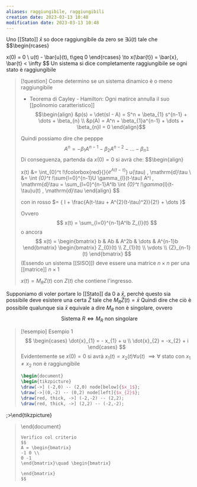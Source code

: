 ```yaml
---
aliases: raggiungibile, raggiungibili
creation date: 2023-03-13 10:48
modification date: 2023-03-13 10:48
---
```

Uno [[Stato]] $\bar{x}$ so doce raggiungibile da zero se $\exists \bar{u}(t)$ tale che
$$\begin{rcases}

x(0) = 0 \\
u(t) - \bar{u}(t), t\geq 0
\end{rcases} \to x(\bar{t}) = \bar{x}, \bar{t} < \infty
$$
Un sistema si dice completamente raggiungibile se ogni stato è raggiungibile

>[!question]
>Come determino se un sistema dinamico è o meno raggiungibile
>- Teorema di Cayley - Hamilton: Ogni matirce annulla il suo [[polinomio caratteristico]]
>$$\begin{align}
>&p(s) = \det(sI - A) = S^n + \beta_{1} s^{n-1} + \dots + \beta_{n} \\
>&p(A) = A^n + \beta_{1}a^{n-1} + \dots + \beta_{n}I = 0
>\end{align}$$
>
>Quindi possiamo dire che
>pepppe $$A^n =-\beta_{1}A^{n-1} - \beta_{2}A^{n-2} - \dots - \beta_{n}\mathbb{1}$$
>Di conseguenza, partenda da $x(0) = 0$ si avrà che:
> $$\begin{align}
>
> x(t) &=  \int_{0}^t \!\fcolorbox{red}{}{$e^{A(t-\tau)}$} u(\tau) \, \mathrm{d}\tau  \\
>&= \int _{0}^t \!\sum_{l=0}^{n-1}U \gamma_{l}(t-\tau) A^l \, \mathrm{d}\tau =   \sum_{l=0}^{n-1}A^lb \int _{0}^t \!\gamma_{l}(t-\tau)u(t) \, \mathrm{d}\tau 
\end{align}
>$$
>
>con in rosso $= { I + \frac{A(t-\tau + A^{2}(t-\tau)^2)}{2!} + \dots }$
>
>Ovvero
> $$
>x(t) = \sum_{l=0}^{n-1}A^lb Z_{l}(t)
>$$
> o ancora
> $$
>x(t) = \begin{bmatrix}
>b & Ab & A^2b & \dots  & A^{n-1}b
>\end{bmatrix} \begin{bmatrix}
>Z_{0}(t) \\
>Z_{1}(t) \\
> \vdots \\
>{Z}_{n-1}(t)
>\end{bmatrix}
>$$
>(Essendo un sistema [[SISO]]) deve essere una matrice $n\times n$ per una [[matrice]] $n \times 1$
>
>
> $x(t) = M_{R}Z(t)$ con $Z(t)$ che contiene l'ingresso. 
> 
> 
> 
> 


 
Supponiamo di voler portare lo [[Stato]] da $0$ a $\bar{x}$, perchè questo sia possibile deve esistere una certa $\bar{Z}$ tale che $M_{R}\bar{Z}(t) = \bar{x}$
Quindi dire che ciò è possibile qualunque sia $\bar{x}$ equivale a dire $M_{R}$ non è singolare, ovvero
$$
\text{Sistema } R \iff M_{R} \text{ non singolare}
$$


>[!esempio] Esempio 1
> $$
> \begin{cases}
> \dot{x}_{1} = - x_{1} + u \\
> \dot{x}_{2} = -x_{2} + i
>\end{cases}
>$$
>Evidentemente se $x(0) = 0$ si avrà $x_{1}(t) = x_{2}(t) \forall u(t)$
>$\implies \forall$ stato con $x_{1} \neq x_{2}$ non è raggiungibile
> ```tikz
>\begin{document}
>\begin{tikzpicture}
>\draw[->] (-2,0) -- (2,0) node[below]{$x_1$};
>\draw[->](0,-2) -- (0,2) node[left]{$x_{2}$};
>\draw[red, thick, ->] (-2,-2) -- (2,2);
>\draw[red, thick, ->] (2,2) -- (-2,-2);
;>\end{tikzpicture}
>\end{document}
>```
>Verifico col criterio
> $$
> A = \begin{bmatrix}
>-1 0 \\
>0 -1
>\end{bmatrix}\quad \begin{bmatrix}
> 
>\end{bmatrix}
>$$




